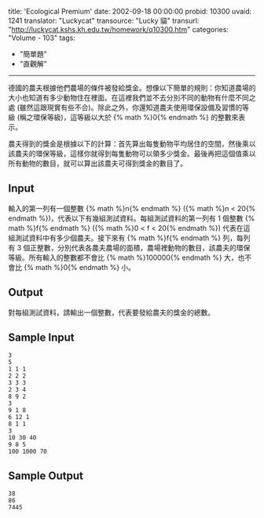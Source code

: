 title: 'Ecological Premium'
date: 2002-09-18 00:00:00
probid: 10300
uvaid: 1241
translator: "Luckycat"
transource: "Lucky 貓"
transurl: "http://luckycat.kshs.kh.edu.tw/homework/q10300.htm"
categories: "Volume - 103"
tags:
- "簡單題"
- "直觀解"
---

德國的農夫根據他們農場的條件被發給獎金。想像以下簡單的規則：你知道農場的大小也知道有多少動物住在裡面。在這裡我們並不去分別不同的動物有什麼不同之處 (雖然這跟現實有些不合)。除此之外，你還知道農夫使用環保設備及習慣的等級 (稱之環保等級)，這等級以大於 {% math %}0{% endmath %} 的整數來表示。

農夫得到的獎金是根據以下的計算：首先算出每隻動物平均居住的空間，然後乘以該農夫的環保等級，這樣你就得到每隻動物可以領多少獎金。最後再把這個值乘以所有動物的數目，就可以算出該農夫可得到獎金的數目了。

## Input ##

輸入的第一列有一個整數 {% math %}n{% endmath %} ({% math %}n < 20{% endmath %})，代表以下有幾組測試資料。每組測試資料的第一列有 1 個整數 {% math %}f{% endmath %} ({% math %}0 < f < 20{% endmath %}) 代表在這組測試資料中有多少個農夫。接下來有 {% math %}f{% endmath %} 列，每列有 3 個正整數，分別代表各農夫農場的面積，農場裡動物的數目，該農夫的環保等級。所有輸入的整數都不會比 {% math %}100000{% endmath %} 大，也不會比 {% math %}0{% endmath %} 小。

## Output ##

對每組測試資料，請輸出一個整數，代表要發給農夫的獎金的總數。

## Sample Input ##

	3
	5
	1 1 1
	2 2 2
	3 3 3
	2 3 4
	8 9 2
	3
	9 1 8
	6 12 1
	8 1 1
	3
	10 30 40
	9 8 5
	100 1000 70

## Sample Output ##

	38
	86
	7445